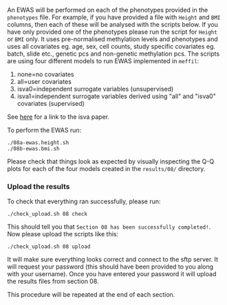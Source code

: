 An EWAS will be performed on each of the phenotypes provided in the `phenotypes` file. For example, if you have provided a file with `Height` and `BMI` columns, then each of these will be analysed with the scripts below. If you have only provided one of the phenotypes please run the script for `Height` or `BMI` only. It uses pre-normalised methylation levels and phenotypes and uses all covariates eg. age, sex, cell counts, study specific covariates eg. batch, slide etc., genetic pcs and non-genetic methylation pcs. The scripts are using four different models to run EWAS implemented in `meffil`:

1. none=no covariates
2. all=user covariates
3. isva0=independent surrogate variables (unsupervised)
4. isva1=independent surrogate variables derived using "all" and "isva0" covariates (supervised)

See [here](http://www.ncbi.nlm.nih.gov/pubmed/21471010/) for a link to the isva paper.

To perform the EWAS run:

    ./08a-ewas.height.sh
    ./08b-ewas.bmi.sh

Please check that things look as expected by visually inspecting the Q-Q plots for each of the four models created in the `results/08/` directory.


### Upload the results

To check that everything ran successfully, please run:

```
./check_upload.sh 08 check
```

This should tell you that `Section 08 has been successfully completed!`. Now please upload the scripts like this:

```
./check_upload.sh 08 upload
```

It will make sure everything looks correct and connect to the sftp server. It will request your password (this should have been provided to you along with your username). Once you have entered your password it will upload the results files from section 08.

This procedure will be repeated at the end of each section.